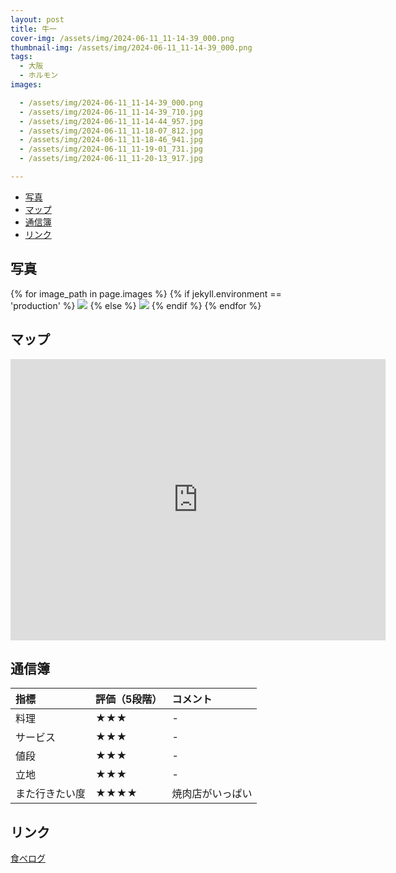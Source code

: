 ```yaml
---
layout: post
title: 牛一
cover-img: /assets/img/2024-06-11_11-14-39_000.png
thumbnail-img: /assets/img/2024-06-11_11-14-39_000.png
tags:
  - 大阪
  - ホルモン
images:  

  - /assets/img/2024-06-11_11-14-39_000.png
  - /assets/img/2024-06-11_11-14-39_710.jpg
  - /assets/img/2024-06-11_11-14-44_957.jpg
  - /assets/img/2024-06-11_11-18-07_812.jpg
  - /assets/img/2024-06-11_11-18-46_941.jpg
  - /assets/img/2024-06-11_11-19-01_731.jpg
  - /assets/img/2024-06-11_11-20-13_917.jpg

---
```




<!-- TOC -->

- [写真](#写真)
- [マップ](#マップ)
- [通信簿](#通信簿)
- [リンク](#リンク)

<!-- /TOC -->

## 写真

{% for image_path in page.images %}
{% if jekyll.environment == 'production' %}
<img src="https://raw.githubusercontent.com/taira1117/fukuyama_izakaya/master/{{ image_path }}">
{% else %}
<img src="{{ image_path }}">
{% endif %}
{% endfor %}

## マップ

<iframe src="https://www.google.com/maps/embed?pb=!1m18!1m12!1m3!1d1418.5217401378782!2d135.52807710857584!3d34.66545277602508!2m3!1f0!2f0!3f0!3m2!1i1024!2i768!4f13.1!3m3!1m2!1s0x6000e0abfb5aad41%3A0xc32df3cae247f65c!2z6ba05qmL54S86IKJIOeJm-S4gCDmnKzlupc!5e0!3m2!1sja!2sjp!4v1721920538417!5m2!1sja!2sjp" width="600" height="450" style="border:0;" allowfullscreen="" loading="lazy" referrerpolicy="no-referrer-when-downgrade"></iframe>

## 通信簿

| 指標 | 評価（5段階） | コメント |
| :------ |:--- | :--- |
| 料理 | ★★★ | - |
| サービス | ★★★ | - |
| 値段 | ★★★ | - |
| 立地 | ★★★ | - |
| また行きたい度 | ★★★★ | 焼肉店がいっぱい |

## リンク

[食べログ](https://tabelog.com/osaka/A2701/A270205/27006753/)